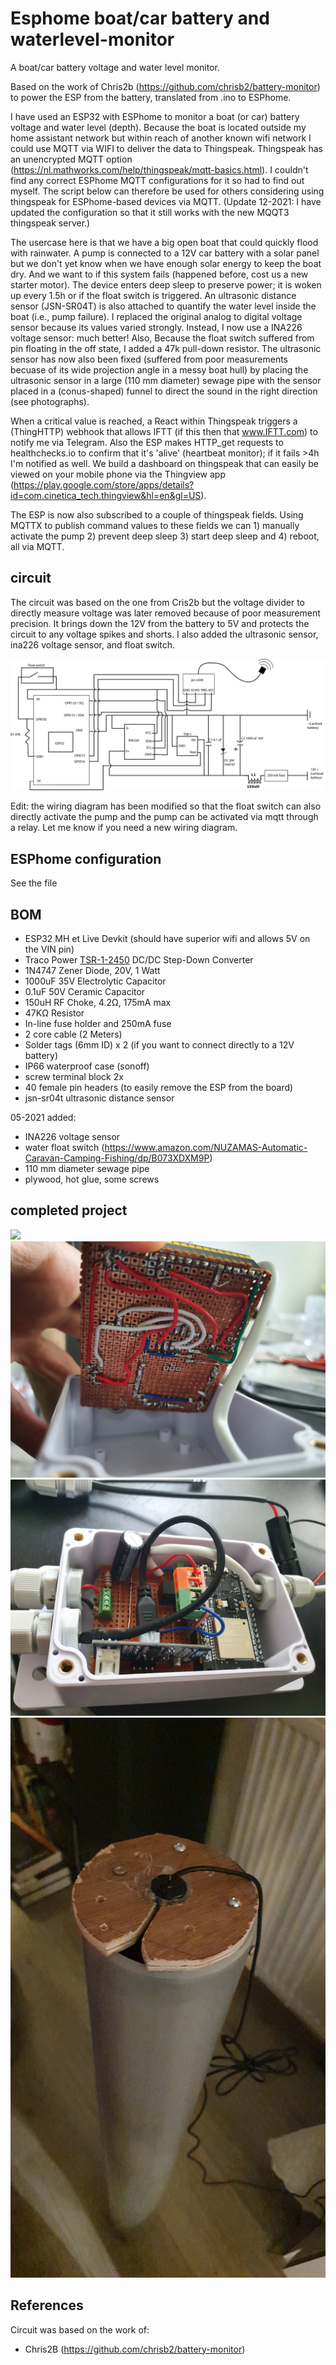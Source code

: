 # Esphome boat/car battery and waterlevel-monitor
A boat/car battery voltage and water level monitor.

Based on the work of Chris2b (https://github.com/chrisb2/battery-monitor) to power the ESP from the battery, translated from .ino to ESPhome. 

I have used an ESP32 with ESPhome to monitor a boat (or car) battery voltage and water level (depth). Because the boat is located outside my home assistant network but within reach of another known wifi network I could use MQTT via WIFI to deliver the data to Thingspeak. Thingspeak has an unencrypted MQTT option (https://nl.mathworks.com/help/thingspeak/mqtt-basics.html). I couldn't find any correct ESPhome MQTT configurations for it so had to find out myself. The script below can therefore be used for others considering using thingspeak for ESPhome-based devices via MQTT. (Update 12-2021: I have updated the configuration so that it still works with the new MQQT3 thingspeak server.)

The usercase here is that we have a big open boat that could quickly flood with rainwater. A pump is connected to a 12V car battery with a solar panel but we don't yet know when we have enough solar energy to keep the boat dry. And we want to if this system fails (happened before, cost us a new starter motor). The device enters deep sleep to preserve power; it is woken up every 1.5h or if the float switch is triggered. An ultrasonic distance sensor (JSN-SR04T) is also attached to quantify the water level inside the boat (i.e., pump failure). I replaced the original analog to digital voltage sensor because its values varied strongly. Instead, I now use a INA226 voltage sensor: much better! Also, Because the float switch suffered from pin floating in the off state, I added a 47k pull-down resistor. The ultrasonic sensor has now also been fixed (suffered from poor measurements becuase of its wide projection angle in a messy boat hull) by placing the ultrasonic sensor in a large (110 mm diameter) sewage pipe with the sensor placed in a (conus-shaped) funnel to direct the sound in the right direction (see photographs).

When a critical value is reached, a React within Thingspeak triggers a (ThingHTTP) webhook that allows IFTT (if this then that www.IFTT.com) to notify me via Telegram. Also the ESP makes HTTP_get requests to healthchecks.io to confirm that it's 'alive' (heartbeat monitor); if it fails >4h I'm notified as well. We build a dashboard on thingspeak that can easily  be viewed on your mobile phone via the Thingview app (https://play.google.com/store/apps/details?id=com.cinetica_tech.thingview&hl=en&gl=US).

The ESP is now also subscribed to a couple of thingspeak fields. Using MQTTX to publish command values to these fields we can 1) manually activate the pump 2) prevent deep sleep 3) start deep sleep and 4) reboot, all via MQTT.

## circuit
The circuit was based on the one from Cris2b but the voltage divider to directly measure voltage was later removed because of poor measurement precision. It brings down the 12V from the battery to 5V and protects the circuit to any voltage spikes and shorts. I also added the ultrasonic sensor, ina226 voltage sensor, and float switch.

![](https://github.com/ESPmonster/Esphome-boat-battery-and-waterlevel-monitor/blob/main/Wiring%20diagram.png?v=4&s=400)

Edit: the wiring diagram has been modified so that the float switch can also directly activate the pump and the pump can be activated via mqtt through a relay. Let me know if you need a new wiring diagram.

## ESPhome configuration

See the file

## BOM

* ESP32 MH et Live Devkit (should have superior wifi and allows 5V on the VIN pin)
* Traco Power [TSR-1-2450](docs/tsr1.pdf) DC/DC Step-Down Converter
* 1N4747 Zener Diode, 20V, 1 Watt
* 1000uF 35V Electrolytic Capacitor
* 0.1uF 50V Ceramic Capacitor
* 150uH RF Choke, 4.2&Omega;, 175mA max
* 47K&Omega; Resistor
* In-line fuse holder and 250mA fuse
* 2 core cable (2 Meters)
* Solder tags (6mm ID) x 2 (if you want to connect directly to a 12V battery)
* IP66 waterproof case (sonoff)
* screw terminal block 2x
* 40 female pin headers  (to easily remove the ESP from the board)
* jsn-sr04t ultrasonic distance sensor

05-2021 added:
* INA226 voltage sensor
* water float switch (https://www.amazon.com/NUZAMAS-Automatic-Caravan-Camping-Fishing/dp/B073XDXM9P)
* 110 mm diameter sewage pipe
* plywood, hot glue, some screws


## completed project

![](https://github.com/ESPmonster/Esphome-boat-battery-and-waterlevel-monitor/blob/main/Thingview_app.jpeg?v=4&s=400)
![](https://github.com/ESPmonster/Esphome-boat-battery-and-waterlevel-monitor/blob/main/20210430_101307.jpg?v=4&s=400)
![](https://github.com/ESPmonster/Esphome-boat-battery-and-waterlevel-monitor/blob/main/20210430_101206.jpg?v=4&s=400)
![](https://github.com/ESPmonster/Esphome-boat-battery-and-waterlevel-monitor/blob/main/IMG-20210502-WA0011.jpeg?v=4&s=400)


## References

Circuit was based on the work of:
* Chris2B (https://github.com/chrisb2/battery-monitor)

